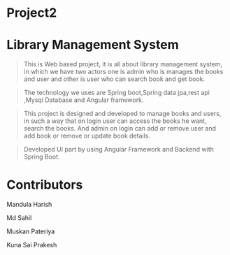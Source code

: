 # Project2

# Library Management System

>This is Web based project, it is all about library management system, in which we have two actors one is admin who is manages the books and user and other is user who can search book and get book.

>The technology we uses are Spring boot,Spring data jpa,rest api ,Mysql Database and Angular framework.

>This project is designed and developed to manage books and users, in such a way that on login user can access the books he want, search the books. And admin on login can add or remove user and add book or remove or update book details.

>Developed UI part by using Angular Framework and Backend with Spring Boot.


# Contributors

Mandula Harish

Md Sahil

Muskan Pateriya

Kuna Sai Prakesh
